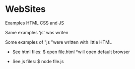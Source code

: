 WebSites
========
Examples HTML CSS and JS

Same examples 'js' was writen 

Some examples  of "js "were written with little HTML
 
* See html files:
$ open file.html
*will open default browser

* See js files:
	$ node flle.js



